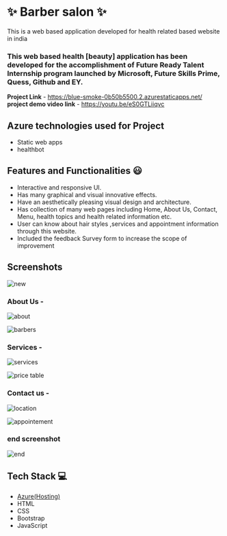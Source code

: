 
# ✨  Barber salon ✨

This is a web based application developed for health related based website in india

### This web based health [beauty] application has been developed for the accomplishment of Future Ready Talent Internship program launched by Microsoft, Future Skills Prime, Quess, Github and EY.


**Project Link** - https://blue-smoke-0b50b5500.2.azurestaticapps.net/
**project demo video link** - https://youtu.be/eS0GTLiiqvc

## Azure technologies used for Project

- Static web apps
- healthbot

## Features and Functionalities 😃

- Interactive and responsive UI.
- Has many graphical and visual innovative effects.
- Have an aesthetically pleasing visual design and architecture.
- Has collection of many web pages including Home, About Us, Contact, Menu, health topics and health related information etc.
- User can know about hair styles ,services and appointment information through this website.
- Included the feedback Survey form to increase the scope of improvement 

## Screenshots

![new](https://user-images.githubusercontent.com/117503741/204096617-54ef8d38-a085-47a8-a0eb-4e883021dcc9.png)

### About Us -

![about](https://user-images.githubusercontent.com/117503741/204092875-b16e26f6-68d0-4da5-b4b1-9e4e9f391329.png)

![barbers](https://user-images.githubusercontent.com/117503741/204093031-3febf5bc-8bfc-40ba-a419-c5e0a586c5dd.png)

### Services -

![services](https://user-images.githubusercontent.com/117503741/204093092-377e3346-80de-4a7a-bfef-76bffaa20ed5.png)

![price table](https://user-images.githubusercontent.com/117503741/204093486-0ee56873-3f41-43df-a585-7aa32e6494a5.png)

### Contact us -

![location](https://user-images.githubusercontent.com/117503741/204093435-11c0c67a-376d-461e-9288-b9b612ac747f.png)

![appointement](https://user-images.githubusercontent.com/117503741/204093464-8595c412-80dd-453a-9e9d-a2b5a5b37e57.png)

### end screenshot

![end](https://user-images.githubusercontent.com/117503741/204093497-168c2166-a0e9-44f6-9258-10ba39919d84.png)




## Tech Stack 💻

- [Azure(Hosting)](https://azure.microsoft.com/en-in/features/azure-portal/)
- HTML
- CSS
- Bootstrap
- JavaScript
